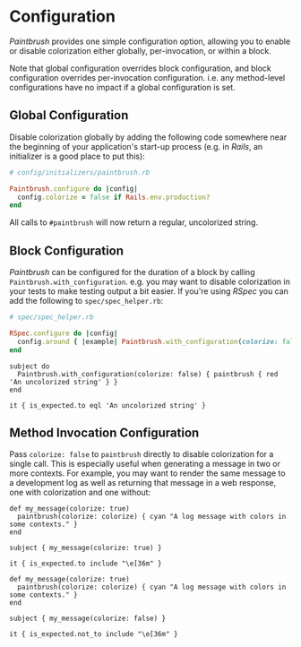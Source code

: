 # Configuration

_Paintbrush_ provides one simple configuration option, allowing you to enable or disable colorization either globally, per-invocation, or within a block.

Note that global configuration overrides block configuration, and block configuration overrides per-invocation configuration. i.e. any method-level configurations have no impact if a global configuration is set.

## Global Configuration

Disable colorization globally by adding the following code somewhere near the beginning of your application's start-up process (e.g. in _Rails_, an initializer is a good place to put this):

```ruby
# config/initializers/paintbrush.rb

Paintbrush.configure do |config|
  config.colorize = false if Rails.env.production?
end
```

All calls to `#paintbrush` will now return a regular, uncolorized string.

## Block Configuration

_Paintbrush_ can be configured for the duration of a block by calling `Paintbrush.with_configuration`. e.g. you may want to disable colorization in your tests to make testing output a bit easier. If you're using _RSpec_ you can add the following to `spec/spec_helper.rb`:

```ruby
# spec/spec_helper.rb

RSpec.configure do |config|
  config.around { |example| Paintbrush.with_configuration(colorize: false) { example.call } }
end
```

```rspec:ansi
subject do
  Paintbrush.with_configuration(colorize: false) { paintbrush { red 'An uncolorized string' } }
end

it { is_expected.to eql 'An uncolorized string' }
```

## Method Invocation Configuration

Pass `colorize: false` to `paintbrush` directly to disable colorization for a single call. This is especially useful when generating a message in two or more contexts. For example, you may want to render the same message to a development log as well as returning that message in a web response, one with colorization and one without:

```rspec:ansi
def my_message(colorize: true)
  paintbrush(colorize: colorize) { cyan "A log message with colors in some contexts." }
end

subject { my_message(colorize: true) }

it { is_expected.to include "\e[36m" }
```

```rspec:ansi
def my_message(colorize: true)
  paintbrush(colorize: colorize) { cyan "A log message with colors in some contexts." }
end

subject { my_message(colorize: false) }

it { is_expected.not_to include "\e[36m" }
```
